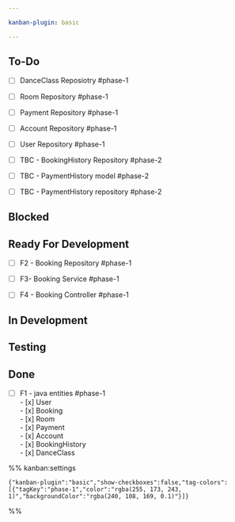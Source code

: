 ```yaml
---

kanban-plugin: basic

---
```


## To-Do

- [ ] DanceClass Reposiotry #phase-1
- [ ] Room Repository #phase-1
- [ ] Payment Repository #phase-1
- [ ] Account Repository #phase-1
- [ ] User Repository #phase-1
- [ ] TBC - BookingHistory Repository #phase-2
- [ ] TBC - PaymentHistory model #phase-2
- [ ] TBC - PaymentHistory repository #phase-2


## Blocked



## Ready For Development

- [ ] F2 - Booking Repository #phase-1
- [ ] F3- Booking Service #phase-1
- [ ] F4 - Booking Controller #phase-1


## In Development



## Testing



## Done

- [ ] F1 - java entities #phase-1<br>- [x] User<br>- [x] Booking<br>- [x] Room<br>- [x] Payment<br>- [x] Account<br>- [x] BookingHistory<br>- [x] DanceClass




%% kanban:settings
```
{"kanban-plugin":"basic","show-checkboxes":false,"tag-colors":[{"tagKey":"phase-1","color":"rgba(255, 173, 243, 1)","backgroundColor":"rgba(240, 108, 169, 0.1)"}]}
```
%%